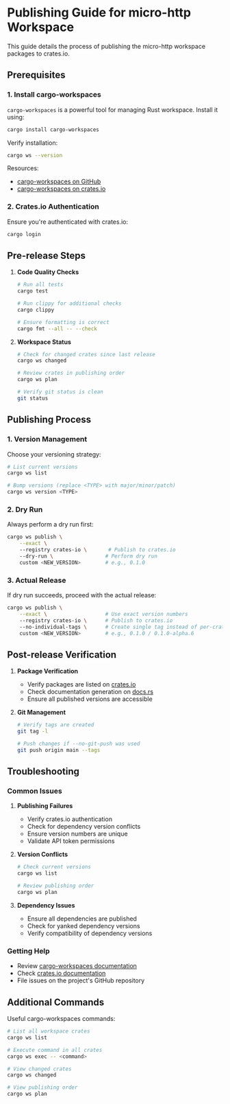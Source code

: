 # Publishing Guide for micro-http Workspace

This guide details the process of publishing the micro-http workspace packages to crates.io.

## Prerequisites

### 1. Install cargo-workspaces

`cargo-workspaces` is a powerful tool for managing Rust workspace. Install it using:

```bash
cargo install cargo-workspaces
```

Verify installation:
```bash
cargo ws --version
```

Resources:
- [cargo-workspaces on GitHub](https://github.com/pksunkara/cargo-workspaces)
- [cargo-workspaces on crates.io](https://crates.io/crates/cargo-workspaces)

### 2. Crates.io Authentication

Ensure you're authenticated with crates.io:
```bash
cargo login
```

## Pre-release Steps

1. **Code Quality Checks**
   ```bash
   # Run all tests
   cargo test
   
   # Run clippy for additional checks
   cargo clippy
   
   # Ensure formatting is correct
   cargo fmt --all -- --check
   ```

2. **Workspace Status**
   ```bash
   # Check for changed crates since last release
   cargo ws changed
   
   # Review crates in publishing order
   cargo ws plan
   
   # Verify git status is clean
   git status
   ```

## Publishing Process

### 1. Version Management

Choose your versioning strategy:
```bash
# List current versions
cargo ws list

# Bump versions (replace <TYPE> with major/minor/patch)
cargo ws version <TYPE>
```

### 2. Dry Run

Always perform a dry run first:

```bash
cargo ws publish \
    --exact \                    
    --registry crates-io \       # Publish to crates.io
    --dry-run \                 # Perform dry run
    custom <NEW_VERSION>        # e.g., 0.1.0
```

### 3. Actual Release

If dry run succeeds, proceed with the actual release:

```bash
cargo ws publish \
    --exact \                   # Use exact version numbers
    --registry crates-io \      # Publish to crates.io
    --no-individual-tags \      # Create single tag instead of per-crate tags
    custom <NEW_VERSION>        # e.g., 0.1.0 / 0.1.0-alpha.6
```

## Post-release Verification

1. **Package Verification**
   - Verify packages are listed on [crates.io](https://crates.io)
   - Check documentation generation on [docs.rs](https://docs.rs)
   - Ensure all published versions are accessible

2. **Git Management**
   ```bash
   # Verify tags are created
   git tag -l
   
   # Push changes if --no-git-push was used
   git push origin main --tags
   ```

## Troubleshooting

### Common Issues

1. **Publishing Failures**
   - Verify crates.io authentication
   - Check for dependency version conflicts
   - Ensure version numbers are unique
   - Validate API token permissions

2. **Version Conflicts**
   ```bash
   # Check current versions
   cargo ws list
   
   # Review publishing order
   cargo ws plan
   ```

3. **Dependency Issues**
   - Ensure all dependencies are published
   - Check for yanked dependency versions
   - Verify compatibility of dependency versions

### Getting Help

- Review [cargo-workspaces documentation](https://github.com/pksunkara/cargo-workspaces)
- Check [crates.io documentation](https://doc.rust-lang.org/cargo/reference/publishing.html)
- File issues on the project's GitHub repository

## Additional Commands

Useful cargo-workspaces commands:
```bash
# List all workspace crates
cargo ws list

# Execute command in all crates
cargo ws exec -- <command>

# View changed crates
cargo ws changed

# View publishing order
cargo ws plan
```

